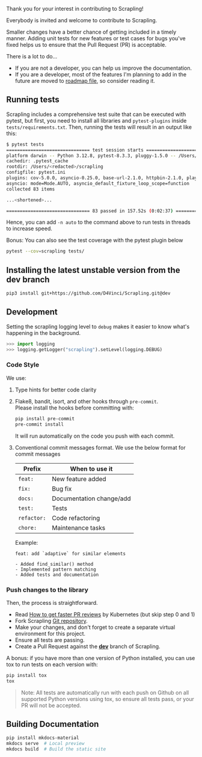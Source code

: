Thank you for your interest in contributing to Scrapling! 

Everybody is invited and welcome to contribute to Scrapling. 

Smaller changes have a better chance of getting included in a timely manner. Adding unit tests for new features or test cases for bugs you've fixed helps us to ensure that the Pull Request (PR) is acceptable.

There is a lot to do...

- If you are not a developer, you can help us improve the documentation.
- If you are a developer, most of the features I'm planning to add in the future are moved to [roadmap file](https://github.com/D4Vinci/Scrapling/blob/main/ROADMAP.md), so consider reading it.

## Running tests
Scrapling includes a comprehensive test suite that can be executed with pytest, but first, you need to install all libraries and `pytest-plugins` inside `tests/requirements.txt`. Then, running the tests will result in an output like this:
   ```bash
   $ pytest tests
   =============================== test session starts ===============================
   platform darwin -- Python 3.12.8, pytest-8.3.3, pluggy-1.5.0 -- /Users/<redacted>/.venv/bin/python3.12
   cachedir: .pytest_cache
   rootdir: /Users/<redacted>/scrapling
   configfile: pytest.ini
   plugins: cov-5.0.0, asyncio-0.25.0, base-url-2.1.0, httpbin-2.1.0, playwright-0.5.2, anyio-4.6.2.post1, xdist-3.6.1, typeguard-4.3.0
   asyncio: mode=Mode.AUTO, asyncio_default_fixture_loop_scope=function
   collected 83 items 
   
   ...<shortened>...
   
   =============================== 83 passed in 157.52s (0:02:37) =====================
   ```
Hence, you can add `-n auto` to the command above to run tests in threads to increase speed.

Bonus: You can also see the test coverage with the pytest plugin below
```bash
pytest --cov=scrapling tests/
```

## Installing the latest unstable version from the dev branch
```bash
pip3 install git+https://github.com/D4Vinci/Scrapling.git@dev
```

## Development
Setting the scrapling logging level to `debug` makes it easier to know what's happening in the background.
   ```python
   >>> import logging
   >>> logging.getLogger("scrapling").setLevel(logging.DEBUG)
   ```
### Code Style

We use:

1. Type hints for better code clarity
2. Flake8, bandit, isort, and other hooks through `pre-commit`. <br/>Please install the hooks before committing with:
     ```bash
     pip install pre-commit
     pre-commit install
     ```
    It will run automatically on the code you push with each commit.
3. Conventional commit messages format. We use the below format for commit messages
   
   | Prefix      | When to use it           |
   |-------------|--------------------------|
   | `feat:`     | New feature added        |
   | `fix:`      | Bug fix                  |
   | `docs:`     | Documentation change/add |
   | `test:`     | Tests                    |
   | `refactor:` | Code refactoring         |
   | `chore:`    | Maintenance tasks        |

   Example:
   ```
   feat: add `adaptive` for similar elements
   
   - Added find_similar() method
   - Implemented pattern matching
   - Added tests and documentation
   ```

### Push changes to the library

Then, the process is straightforward.

 - Read [How to get faster PR reviews](https://github.com/kubernetes/community/blob/master/contributors/guide/pull-requests.md#best-practices-for-faster-reviews) by Kubernetes (but skip step 0 and 1)
 - Fork Scrapling [Git repository](https://github.com/D4Vinci/Scrapling.git).
 - Make your changes, and don't forget to create a separate virtual environment for this project.
 - Ensure all tests are passing.
 - Create a Pull Request against the [**dev**](https://github.com/D4Vinci/Scrapling/tree/dev) branch of Scrapling.

A bonus: if you have more than one version of Python installed, you can use tox to run tests on each version with:
```bash
pip install tox
tox
```

> Note: All tests are automatically run with each push on Github on all supported Python versions using tox, so ensure all tests pass, or your PR will not be accepted.


## Building Documentation
```bash
pip install mkdocs-material
mkdocs serve  # Local preview
mkdocs build  # Build the static site
```